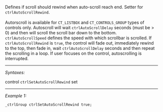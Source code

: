 Defines if scroll should rewind when auto-scroll reach end. Setter for `ctrlAutoScrollRewind`.
<br><br>
Autorscroll is available for `CT_LISTBOX` and `CT_CONTROLS_GROUP` types of controls only. Autoscroll will wait `ctrlAutoScrollDelay` seconds (must be  > 0) and then will scroll the scroll bar down to the bottom. `ctrlAutoScrollSpeed` defines the speed with which scrollbar is scrolled. If `ctrlAutoScrollRewind` is `true`, the control will fade out, immediately rewind to the top, then fade in, wait `ctrlAutoScrollDelay` seconds and then repeat the scrolling in a loop. If user focuses on the control, autoscrolling is interrupted.


---
*Syntaxes:*

control `ctrlSetAutoScrollRewind` set

---
*Example 1:*

```sqf
_ctrlGroup ctrlSetAutoScrollRewind true;
```